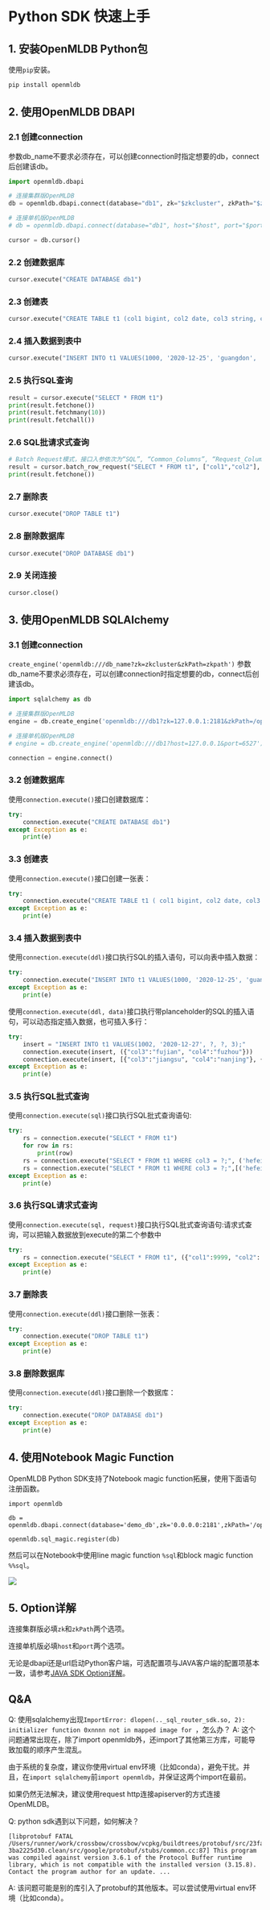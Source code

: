 # Python SDK 快速上手

## 1. 安装OpenMLDB Python包

使用`pip`安装。

```bash
pip install openmldb
```

## 2. 使用OpenMLDB DBAPI

### 2.1 创建connection

参数db_name不要求必须存在，可以创建connection时指定想要的db，connect后创建该db。

```python
import openmldb.dbapi

# 连接集群版OpenMLDB
db = openmldb.dbapi.connect(database="db1", zk="$zkcluster", zkPath="$zkpath")

# 连接单机版OpenMLDB
# db = openmldb.dbapi.connect(database="db1", host="$host", port="$port")

cursor = db.cursor()
```

### 2.2 创建数据库

```python
cursor.execute("CREATE DATABASE db1")
```

### 2.3 创建表

```python
cursor.execute("CREATE TABLE t1 (col1 bigint, col2 date, col3 string, col4 string, col5 int, index(key=col3, ts=col1))")
```

### 2.4 插入数据到表中

```python
cursor.execute("INSERT INTO t1 VALUES(1000, '2020-12-25', 'guangdon', 'shenzhen', 1)")
```

### 2.5 执行SQL查询

```python
result = cursor.execute("SELECT * FROM t1")
print(result.fetchone())
print(result.fetchmany(10))
print(result.fetchall())
```

### 2.6 SQL批请求式查询

```python
# Batch Request模式，接口入参依次为“SQL”, “Common_Columns”, “Request_Columns”
result = cursor.batch_row_request("SELECT * FROM t1", ["col1","col2"], ({"col1": 2000, "col2": '2020-12-22', "col3": 'fujian', "col4":'xiamen', "col5": 2}))
print(result.fetchone())
```

### 2.7 删除表

```python
cursor.execute("DROP TABLE t1")
```

### 2.8 删除数据库

```python
cursor.execute("DROP DATABASE db1")
```

### 2.9 关闭连接

```python
cursor.close()
```

## 3. 使用OpenMLDB SQLAlchemy

### 3.1 创建connection

`create_engine('openmldb:///db_name?zk=zkcluster&zkPath=zkpath')`
参数db_name不要求必须存在，可以创建connection时指定想要的db，connect后创建该db。

```python
import sqlalchemy as db

# 连接集群版OpenMLDB
engine = db.create_engine('openmldb:///db1?zk=127.0.0.1:2181&zkPath=/openmldb')

# 连接单机版OpenMLDB
# engine = db.create_engine('openmldb:///db1?host=127.0.0.1&port=6527')

connection = engine.connect()
```

### 3.2 创建数据库

使用`connection.execute()`接口创建数据库：

```python
try:
    connection.execute("CREATE DATABASE db1")
except Exception as e:
    print(e)
```

### 3.3 创建表

使用`connection.execute()`接口创建一张表：

```python
try:
    connection.execute("CREATE TABLE t1 ( col1 bigint, col2 date, col3 string, col4 string, col5 int, index(key=col3, ts=col1))")
except Exception as e:
    print(e)
```

### 3.4 插入数据到表中

使用`connection.execute(ddl)`接口执行SQL的插入语句，可以向表中插入数据：

```python
try:
    connection.execute("INSERT INTO t1 VALUES(1000, '2020-12-25', 'guangdon', 'shenzhen', 1);")
except Exception as e:
    print(e)
```

使用`connection.execute(ddl, data)`接口执行带planceholder的SQL的插入语句，可以动态指定插入数据，也可插入多行：

```python
try:
    insert = "INSERT INTO t1 VALUES(1002, '2020-12-27', ?, ?, 3);"
    connection.execute(insert, ({"col3":"fujian", "col4":"fuzhou"}))
    connection.execute(insert, [{"col3":"jiangsu", "col4":"nanjing"}, {"col3":"zhejiang", "col4":"hangzhou"}])
except Exception as e:
    print(e)
```

### 3.5 执行SQL批式查询

使用`connection.execute(sql)`接口执行SQL批式查询语句:

```python
try:
    rs = connection.execute("SELECT * FROM t1")
    for row in rs:
        print(row)
    rs = connection.execute("SELECT * FROM t1 WHERE col3 = ?;", ('hefei'))
    rs = connection.execute("SELECT * FROM t1 WHERE col3 = ?;",[('hefei'), ('shanghai')])
except Exception as e:
    print(e)
```

### 3.6 执行SQL请求式查询

使用`connection.execute(sql, request)`接口执行SQL批式查询语句:请求式查询，可以把输入数据放到execute的第二个参数中

```python
try:
    rs = connection.execute("SELECT * FROM t1", ({"col1":9999, "col2":'2020-12-27', "col3":'zhejiang', "col4":'hangzhou', "col5":100}))
except Exception as e:
    print(e)
```

### 3.7 删除表

使用`connection.execute(ddl)`接口删除一张表：

```python
try:
    connection.execute("DROP TABLE t1")
except Exception as e:
    print(e)
```

### 3.8 删除数据库

使用`connection.execute(ddl)`接口删除一个数据库：

```python
try:
    connection.execute("DROP DATABASE db1")
except Exception as e:
    print(e)
```

## 4. 使用Notebook Magic Function

OpenMLDB Python SDK支持了Notebook magic function拓展，使用下面语句注册函数。

```
import openmldb

db = openmldb.dbapi.connect(database='demo_db',zk='0.0.0.0:2181',zkPath='/openmldb')

openmldb.sql_magic.register(db)
```

然后可以在Notebook中使用line magic function `%sql`和block magic function `%%sql`。

![](./images/openmldb_magic_function.png)

## 5. Option详解

连接集群版必填`zk`和`zkPath`两个选项。

连接单机版必填`host`和`port`两个选项。

无论是dbapi还是url启动Python客户端，可选配置项与JAVA客户端的配置项基本一致，请参考[JAVA SDK Option详解](./java_sdk.md#5-sdk-option详解)。

## Q&A
Q: 使用sqlalchemy出现`ImportError: dlopen(.._sql_router_sdk.so, 2): initializer function 0xnnnn not in mapped image for `，怎么办？
A: 这个问题通常出现在，除了import openmldb外，还import了其他第三方库，可能导致加载的顺序产生混乱。

由于系统的复杂度，建议你使用virtual env环境（比如conda），避免干扰。并且，在`import sqlalchemy`前`import openmldb`，并保证这两个import在最前。

如果仍然无法解决，建议使用request http连接apiserver的方式连接OpenMLDB。

Q: python sdk遇到以下问题，如何解决？
```
[libprotobuf FATAL /Users/runner/work/crossbow/crossbow/vcpkg/buildtrees/protobuf/src/23fa7edd52-3ba2225d30.clean/src/google/protobuf/stubs/common.cc:87] This program was compiled against version 3.6.1 of the Protocol Buffer runtime library, which is not compatible with the installed version (3.15.8).  Contact the program author for an update. ...
```
A: 该问题可能是别的库引入了protobuf的其他版本。可以尝试使用virtual env环境（比如conda）。
